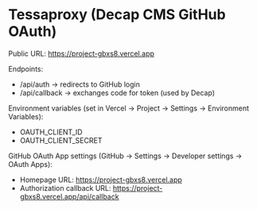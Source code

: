 # Tessaproxy (Decap CMS GitHub OAuth)

Public URL: https://project-gbxs8.vercel.app

Endpoints:
- /api/auth → redirects to GitHub login
- /api/callback → exchanges code for token (used by Decap)

Environment variables (set in Vercel → Project → Settings → Environment Variables):
- OAUTH_CLIENT_ID
- OAUTH_CLIENT_SECRET

GitHub OAuth App settings (GitHub → Settings → Developer settings → OAuth Apps):
- Homepage URL: https://project-gbxs8.vercel.app
- Authorization callback URL: https://project-gbxs8.vercel.app/api/callback
